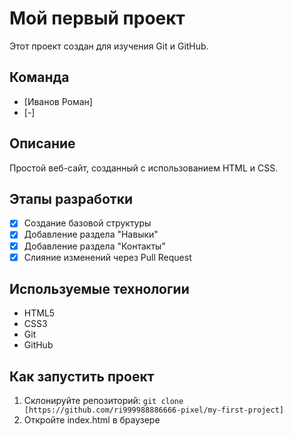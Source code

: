 # Мой первый проект

Этот проект создан для изучения Git и GitHub.

## Команда
- [Иванов Роман] 
- [-]

## Описание
Простой веб-сайт, созданный с использованием HTML и CSS.

## Этапы разработки
- [x] Создание базовой структуры
- [x] Добавление раздела "Навыки"
- [x] Добавление раздела "Контакты"
- [x] Слияние изменений через Pull Request

## Используемые технологии
- HTML5
- CSS3
- Git
- GitHub

## Как запустить проект
1. Склонируйте репозиторий: `git clone [https://github.com/ri999988886666-pixel/my-first-project]`
2. Откройте index.html в браузере
